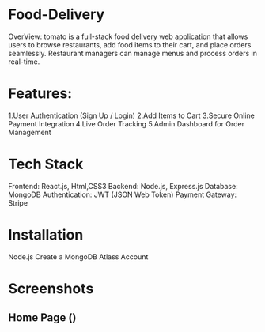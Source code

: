 # Food-Delivery
OverView:
tomato is a full-stack food delivery web application that allows users to browse restaurants, add food items to their cart, and place orders seamlessly. Restaurant managers can manage menus and process orders in real-time.

# Features:
1.User Authentication (Sign Up / Login)
2.Add Items to Cart
3.Secure Online Payment Integration
4.Live Order Tracking
5.Admin Dashboard for Order Management

# Tech Stack
Frontend: React.js, Html,CSS3
Backend: Node.js, Express.js
Database: MongoDB
Authentication: JWT (JSON Web Token)
Payment Gateway: Stripe


# Installation
Node.js
Create a MongoDB Atlass Account


# Screenshots 

## Home Page ()

